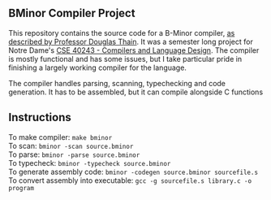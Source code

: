 BMinor Compiler Project
-------------------------------

This repository contains the source code for a B-Minor compiler, [as described by Professor Douglas Thain](https://www3.nd.edu/~dthain/courses/cse40243/fall2019/). It was a semester long project for Notre Dame's [CSE 40243 - Compilers and Language Design](https://www3.nd.edu/~dthain/courses/cse40243/fall2019/). The compiler is mostly functional and has some issues, but I take particular pride in finishing a largely working compiler for the language.

The compiler handles parsing, scanning, typechecking and code generation. It has to be assembled, but it can compile alongside C functions

## Instructions  
To make compiler: `make bminor`  
To scan: `bminor -scan source.bminor`  
To parse: `bminor -parse source.bminor`  
To typecheck: `bminor -typecheck source.bminor`  
To generate assembly code: `bminor -codegen source.bminor sourcefile.s`  
To convert assembly into executable: `gcc -g sourcefile.s library.c -o program`
